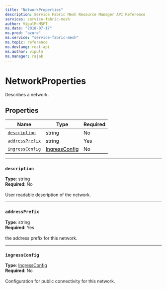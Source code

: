 ```yaml
---
title: "NetworkProperties"
description: Service Fabric Mesh Resource Manager API Reference
services: service-fabric-mesh
author: VipulM-MSFT
ms.date: "2018-07-17"
ms.prod: "azure"
ms.service: "service-fabric-mesh"
ms.topic: reference
ms.devlang: rest-api
ms.author: vipulm
ms.manager: rajak
---
```

# NetworkProperties

Describes a network.

## Properties
| Name | Type | Required |
| --- | --- | --- |
| [`description`](#description) | string | No |
| [`addressPrefix`](#addressprefix) | string | Yes |
| [`ingressConfig`](#ingressconfig) | [IngressConfig](sfmeshrp-model-ingressconfig.md) | No |

____
### `description`
__Type__: string <br/>
__Required__: No<br/>
<br/>
User readable description of the network.

____
### `addressPrefix`
__Type__: string <br/>
__Required__: Yes<br/>
<br/>
the address prefix for this network.

____
### `ingressConfig`
__Type__: [IngressConfig](sfmeshrp-model-ingressconfig.md) <br/>
__Required__: No<br/>
<br/>
Configuration for public connectivity for this network.
